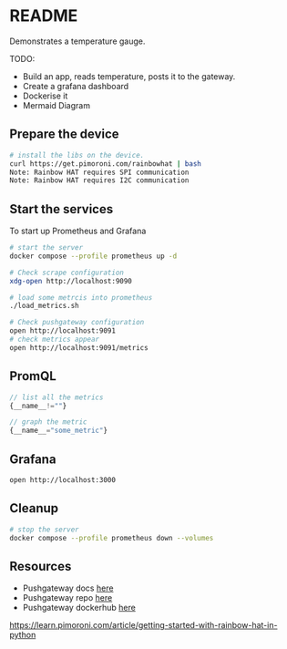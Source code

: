 # README

Demonstrates a temperature gauge.  

TODO:

* Build an app, reads temperature, posts it to the gateway.  
* Create a grafana dashboard  
* Dockerise it  
* Mermaid Diagram  

## Prepare the device

```sh
# install the libs on the device.
curl https://get.pimoroni.com/rainbowhat | bash
Note: Rainbow HAT requires SPI communication
Note: Rainbow HAT requires I2C communication
```

## Start the services

To start up Prometheus and Grafana

```sh
# start the server
docker compose --profile prometheus up -d
```

```sh
# Check scrape configuration 
xdg-open http://localhost:9090
```

```sh
# load some metrcis into prometheus
./load_metrics.sh
```

```sh
# Check pushgateway configuration 
open http://localhost:9091
# check metrics appear
open http://localhost:9091/metrics
```

## PromQL

```js
// list all the metrics
{__name__!=""}

// graph the metric
{__name__="some_metric"}
```

## Grafana

```sh
open http://localhost:3000
```

## Cleanup

```sh
# stop the server
docker compose --profile prometheus down --volumes
```


## Resources

* Pushgateway docs [here](https://github.com/prometheus/pushgateway/blob/master/README.md)  
* Pushgateway repo [here](https://github.com/prometheus/pushgateway)
* Pushgateway dockerhub [here](https://hub.docker.com/r/prom/pushgateway)


https://learn.pimoroni.com/article/getting-started-with-rainbow-hat-in-python




